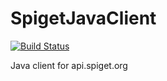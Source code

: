 # SpigetJavaClient
[![Build Status](http://ci.inventivetalent.org/job/SpigetJavaClient/badge/icon)](http://ci.inventivetalent.org/job/SpigetJavaClient/) 

Java client for api.spiget.org
